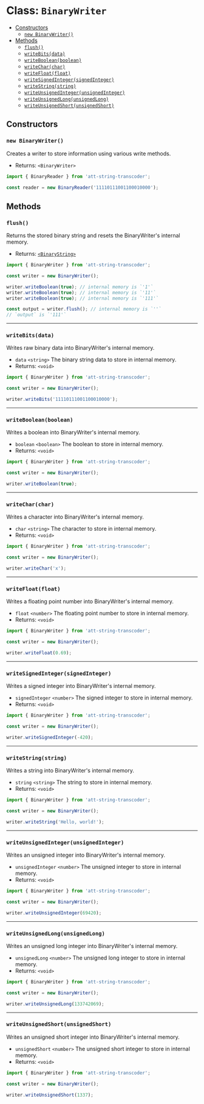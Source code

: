 # Class: `BinaryWriter`

- [Constructors](#constructors)
  - [`new BinaryWriter()`](#new-binarywriter)
- [Methods](#methods)
  - [`flush()`](#flush)
  - [`writeBits(data)`](#writebitsdata)
  - [`writeBoolean(boolean)`](#writebooleanboolean)
  - [`writeChar(char)`](#writecharchar)
  - [`writeFloat(float)`](#writefloatfloat)
  - [`writeSignedInteger(signedInteger)`](#writesignedintegersignedinteger)
  - [`writeString(string)`](#writestringstring)
  - [`writeUnsignedInteger(unsignedInteger)`](#writeunsignedintegerunsignedinteger)
  - [`writeUnsignedLong(unsignedLong)`](#writeunsignedlongunsignedlong)
  - [`writeUnsignedShort(unsignedShort)`](#writeunsignedshortunsignedshort)

## Constructors

### `new BinaryWriter()`

Creates a writer to store information using various write methods.

- Returns: `<BinaryWriter>`

```ts
import { BinaryReader } from 'att-string-transcoder';

const reader = new BinaryReader('11110111001100010000');
```

## Methods

### `flush()`

Returns the stored binary string and resets the BinaryWriter's internal memory.

- Returns: [`<BinaryString>`](./BinaryString.md)

```ts
import { BinaryWriter } from 'att-string-transcoder';

const writer = new BinaryWriter();

writer.writeBoolean(true); // internal memory is `'1'`
writer.writeBoolean(true); // internal memory is `'11'`
writer.writeBoolean(true); // internal memory is `'111'`

const output = writer.flush(); // internal memory is `''`
// `output` is `'111'`
```

---

### `writeBits(data)`

Writes raw binary data into BinaryWriter's internal memory.

- `data` `<string>` The binary string data to store in internal memory.
- Returns: `<void>`

```ts
import { BinaryWriter } from 'att-string-transcoder';

const writer = new BinaryWriter();

writer.writeBits('11110111001100010000');
```

---

### `writeBoolean(boolean)`

Writes a boolean into BinaryWriter's internal memory.

- `boolean` `<boolean>` The boolean to store in internal memory.
- Returns: `<void>`

```ts
import { BinaryWriter } from 'att-string-transcoder';

const writer = new BinaryWriter();

writer.writeBoolean(true);
```

---

### `writeChar(char)`

Writes a character into BinaryWriter's internal memory.

- `char` `<string>` The character to store in internal memory.
- Returns: `<void>`

```ts
import { BinaryWriter } from 'att-string-transcoder';

const writer = new BinaryWriter();

writer.writeChar('x');
```

---

### `writeFloat(float)`

Writes a floating point number into BinaryWriter's internal memory.

- `float` `<number>` The floating point number to store in internal memory.
- Returns: `<void>`

```ts
import { BinaryWriter } from 'att-string-transcoder';

const writer = new BinaryWriter();

writer.writeFloat(0.69);
```

---

### `writeSignedInteger(signedInteger)`

Writes a signed integer into BinaryWriter's internal memory.

- `signedInteger` `<number>` The signed integer to store in internal memory.
- Returns: `<void>`

```ts
import { BinaryWriter } from 'att-string-transcoder';

const writer = new BinaryWriter();

writer.writeSignedInteger(-420);
```

---

### `writeString(string)`

Writes a string into BinaryWriter's internal memory.

- `string` `<string>` The string to store in internal memory.
- Returns: `<void>`

```ts
import { BinaryWriter } from 'att-string-transcoder';

const writer = new BinaryWriter();

writer.writeString('Hello, world!');
```

---

### `writeUnsignedInteger(unsignedInteger)`

Writes an unsigned integer into BinaryWriter's internal memory.

- `unsignedInteger` `<number>` The unsigned integer to store in internal memory.
- Returns: `<void>`

```ts
import { BinaryWriter } from 'att-string-transcoder';

const writer = new BinaryWriter();

writer.writeUnsignedInteger(69420);
```

---

### `writeUnsignedLong(unsignedLong)`

Writes an unsigned long integer into BinaryWriter's internal memory.

- `unsignedLong` `<number>` The unsigned long integer to store in internal memory.
- Returns: `<void>`

```ts
import { BinaryWriter } from 'att-string-transcoder';

const writer = new BinaryWriter();

writer.writeUnsignedLong(133742069);
```

---

### `writeUnsignedShort(unsignedShort)`

Writes an unsigned short integer into BinaryWriter's internal memory.

- `unsignedShort` `<number>` The unsigned short integer to store in internal memory.
- Returns: `<void>`

```ts
import { BinaryWriter } from 'att-string-transcoder';

const writer = new BinaryWriter();

writer.writeUnsignedShort(1337);
```
